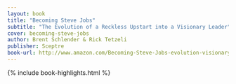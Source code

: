 ```yaml
---
layout: book
title: "Becoming Steve Jobs"
subtitle: "The Evolution of a Reckless Upstart into a Visionary Leader"
cover: becoming-steve-jobs
author: Brent Schlender & Rick Tetzeli
publisher: Sceptre
book-url: http://www.amazon.com/Becoming-Steve-Jobs-evolution-visionary-ebook/dp/B00P6URK66/
---
```


{% include book-highlights.html %}
